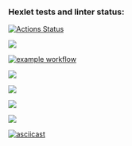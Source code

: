### Hexlet tests and linter status:
[![Actions Status](https://github.com/manOpposite/frontend-project-lvl1/workflows/hexlet-check/badge.svg)](https://github.com/manOpposite/frontend-project-lvl1/actions)

<a href="https://codeclimate.com/github/codeclimate/codeclimate/maintainability"><img src="https://api.codeclimate.com/v1/badges/a99a88d28ad37a79dbf6/maintainability" /></a>

[![example workflow](https://github.com/manOpposite/frontend-project-lvl1/actions/workflows/action.yml/badge.svg)](https://github.com/manOpposite/frontend-project-lvl1/actions)

<a href="https://asciinema.org/a/gj88gaG5oMx8bb9ElxLiixn2J" target="_blank"><img src="https://asciinema.org/a/gj88gaG5oMx8bb9ElxLiixn2J.svg" /></a>

<a href="https://asciinema.org/a/8l5cXIxx7XVZx834G6sM6lZqs" target="_blank"><img src="https://asciinema.org/a/8l5cXIxx7XVZx834G6sM6lZqs.svg" /></a>

<a href="https://asciinema.org/a/A1M80P0Zhp6wXhhaw3TNBAs6o" target="_blank"><img src="https://asciinema.org/a/A1M80P0Zhp6wXhhaw3TNBAs6o.svg" /></a>

<a href="https://asciinema.org/a/pF0rYjfFokWoV5TTXFMcGd2cq" target="_blank"><img src="https://asciinema.org/a/pF0rYjfFokWoV5TTXFMcGd2cq.svg" /></a>

[![asciicast](https://asciinema.org/a/pF0rYjfFokWoV5TTXFMcGd2cq.svg)](https://asciinema.org/a/pF0rYjfFokWoV5TTXFMcGd2cq)
